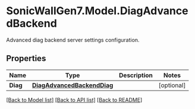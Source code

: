 # SonicWallGen7.Model.DiagAdvancedBackend
Advanced diag backend server settings configuration.

## Properties

Name | Type | Description | Notes
------------ | ------------- | ------------- | -------------
**Diag** | [**DiagAdvancedBackendDiag**](DiagAdvancedBackendDiag.md) |  | [optional] 

[[Back to Model list]](../README.md#documentation-for-models) [[Back to API list]](../README.md#documentation-for-api-endpoints) [[Back to README]](../README.md)


